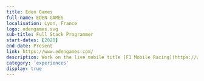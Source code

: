 ```yaml
---
title: Eden Games
full-name: EDEN GAMES
localisation: Lyon, France
logo: edengames.svg
sub-title: Full Stack Programmer
start-dates: [2020]
end-date: Present
link: https://www.edengames.com/
description: Work on the live mobile title [F1 Mobile Racing](https://www.edengames.com/games/f1-mobile/).
category: 'experiences'
display: true
---
```

<!---
Gregoire Boiron <gregoire.boiron@gmail.com>
Copyright (c) 2018-2021 Gregoire Boiron  All Rights Reserved.
--->